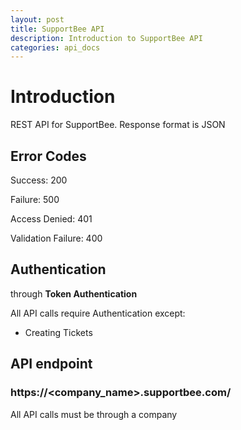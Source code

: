 ```yaml
---
layout: post
title: SupportBee API
description: Introduction to SupportBee API
categories: api_docs
---
```


Introduction
============
REST API for SupportBee. Response format is JSON



## Error Codes

Success:            200

Failure:            500

Access Denied:      401

Validation Failure: 400



## Authentication 

through **Token Authentication**

All API calls require Authentication except:

* Creating Tickets



## API endpoint

### https://&lt;company_name&gt;.supportbee.com/

All API calls must be through a company

